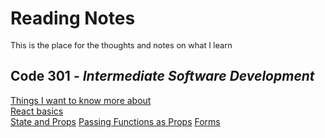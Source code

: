 # Reading Notes
<span style="font-size:0.8rem">This is the place for the thoughts and notes on what I learn</span>
## Code **301** - _Intermediate Software Development_
[Things I want to know more about](/know.md)<br>
[React basics](/01.md) <br>
[State and Props](/02.md)
[Passing Functions as Props](/03.md)
[Forms](/04.md)